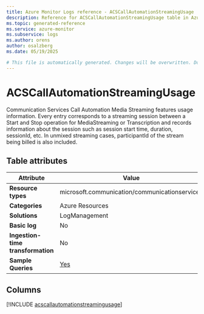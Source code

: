```yaml
---
title: Azure Monitor Logs reference - ACSCallAutomationStreamingUsage
description: Reference for ACSCallAutomationStreamingUsage table in Azure Monitor Logs.
ms.topic: generated-reference
ms.service: azure-monitor
ms.subservice: logs
ms.author: orens
author: osalzberg
ms.date: 05/19/2025

# This file is automatically generated. Changes will be overwritten. Do not change this file directly.
---
```


# ACSCallAutomationStreamingUsage

Communication Services Call Automation Media Streaming features usage information. Every entry corresponds to a streaming session between a Start and Stop operation for MediaStreaming or Transcription and records information about the session such as session start time, duration, sessionId, etc. In unmixed streaming cases, participantId of the stream being billed is also included.


## Table attributes

|Attribute|Value|
|---|---|
|**Resource types**|microsoft.communication/communicationservices|
|**Categories**|Azure Resources|
|**Solutions**| LogManagement|
|**Basic log**|No|
|**Ingestion-time transformation**|No|
|**Sample Queries**|[Yes](/azure/azure-monitor/reference/queries/acscallautomationstreamingusage)|



## Columns
  
[!INCLUDE [acscallautomationstreamingusage](~/reusable-content/ce-skilling/azure/includes/azure-monitor/reference/tables/acscallautomationstreamingusage-include.md)]
